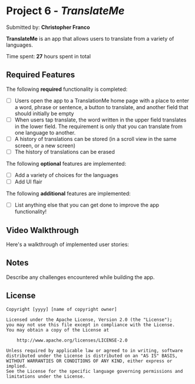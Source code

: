 # Project 6 - *TranslateMe*

Submitted by: **Christopher Franco**

**TranslateMe** is an app that allows users to translate from a variety of languages. 

Time spent: **27** hours spent in total

## Required Features

The following **required** functionality is completed:

- [ ] Users open the app to a TranslationMe home page with a place to enter a word, phrase or sentence, a button to translate, and another field that should initially be empty
- [ ] When users tap translate, the word written in the upper field translates in the lower field. The requirement is only that you can translate from one language to another.
- [ ] A history of translations can be stored (in a scroll view in the same screen, or a new screen)
- [ ] The history of translations can be erased
 
The following **optional** features are implemented:

- [ ] Add a variety of choices for the languages
- [ ] Add UI flair

The following **additional** features are implemented:

- [ ] List anything else that you can get done to improve the app functionality!

## Video Walkthrough

Here's a walkthrough of implemented user stories:



## Notes

Describe any challenges encountered while building the app.

## License

    Copyright [yyyy] [name of copyright owner]

    Licensed under the Apache License, Version 2.0 (the "License");
    you may not use this file except in compliance with the License.
    You may obtain a copy of the License at

        http://www.apache.org/licenses/LICENSE-2.0

    Unless required by applicable law or agreed to in writing, software
    distributed under the License is distributed on an "AS IS" BASIS,
    WITHOUT WARRANTIES OR CONDITIONS OF ANY KIND, either express or implied.
    See the License for the specific language governing permissions and
    limitations under the License.
